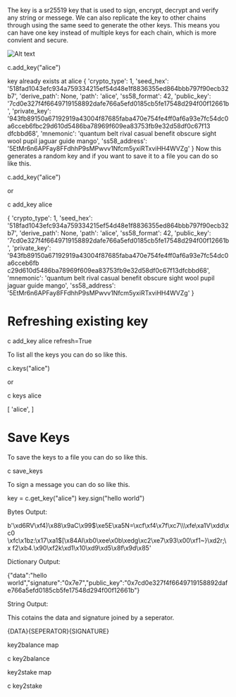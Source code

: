 The key is a sr25519 key that is used to sign, encrypt, decrypt and verify any string or messege. 
We can also replicate the key to other chains through using the same seed to generate the other keys. This means you can have one key instead of multiple keys for each chain, which is more convient and secure.

![Alt text](image_key.png)

c.add_key("alice")

key already exists at alice
{
    'crypto_type': 1,
    'seed_hex': '518fad1043efc934a759334215ef54d48e1f8836355ed864bbb797f90ecb32b7',
    'derive_path': None,
    'path': 'alice',
    'ss58_format': 42,
    'public_key': '7cd0e327f4f6649719158892dafe766a5efd0185cb5fe17548d294f00f12661b',
    'private_key': 
'943fb89150a67192919a43004f87685faba470e754fe4ff0af6a93e7fc54dc0a6cceb6fbc29d610d5486ba78969f609ea83753fb9e32d58df0c67f13
dfcbbd68',
    'mnemonic': 'quantum belt rival casual benefit obscure sight wool pupil jaguar guide mango',
    'ss58_address': '5EtMr6n6APFay8FFdhhP9sMPwvv1Nfcm5yxiRTxviHH4WVZg'
}
Now this generates a random key and if you want to save it to a file you can do so like this.

c.add_key("alice")

or 

c add_key alice



{
    'crypto_type': 1,
    'seed_hex': 
'518fad1043efc934a759334215ef54d48e1f8836355ed864bbb797f90ecb32b7',
    'derive_path': None,
    'path': 'alice',
    'ss58_format': 42,
    'public_key': 
'7cd0e327f4f6649719158892dafe766a5efd0185cb5fe17548d294f00f12661b',
    'private_key': 
'943fb89150a67192919a43004f87685faba470e754fe4ff0af6a93e7fc54dc0a6cceb6fb
c29d610d5486ba78969f609ea83753fb9e32d58df0c67f13dfcbbd68',
    'mnemonic': 'quantum belt rival casual benefit obscure sight wool 
pupil jaguar guide mango',
    'ss58_address': '5EtMr6n6APFay8FFdhhP9sMPwvv1Nfcm5yxiRTxviHH4WVZg'
}


# Refreshing existing key

c add_key alice refresh=True



To list all the keys you can do so like this.

c.keys("alice")

or

c keys alice

[
    'alice',
]


# Save Keys

To save the keys to a file you can do so like this.

c save_keys



To sign a message you can do so like this.

key = c.get_key("alice")
key.sign("hello world")


Bytes Output:

b'\xd6RV\xf4)\x88\x9aC\x99$\xe5E\xa5N=\xcf\xf4\x7f\xc7\\\xfe\xa1V\xdd\xc0
\xfc\x1bz:\x17\xa1$[\x84Al\xb0\xee\x0b\xedg\xc2\xe7\x93\x00\xf1~}\xd2r;\x
f2\xb4.\x90\xf2k\xd1\x10\xd9\xd5\x8f\x9d\x85'

Dictionary Output:

{"data":"hello world","signature":"0x7e7","public_key":"0x7cd0e327f4f6649719158892dafe766a5efd0185cb5fe17548d294f00f12661b"}

String Output:

This cotains the data and signature joined by a seperator.

{DATA}{SEPERATOR}{SIGNATURE}


key2balance map


c key2balance


key2stake map

c key2stake


